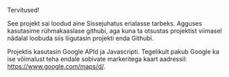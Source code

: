 Tervitused!

See projekt sai loodud aine Sissejuhatus erialasse tarbeks. Agguses kasutasime rühmakaaslase githubi, aga kuna ta otsustas projektist viimasel nädalal loobuda siis liigutasin projekti enda Githubi.

Projektis kasutasin Google APId ja Javascripti. Tegelikult pakub Google ka ise võimalust teha endale sobivate markeritega kaart aadressil: https://www.google.com/maps/d/.
